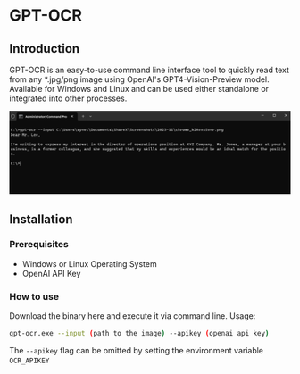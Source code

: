 # GPT-OCR

## Introduction
GPT-OCR is an easy-to-use command line interface tool to quickly read text from any \*.jpg/png image using OpenAI's GPT4-Vision-Preview model. Available for Windows and Linux and can be used either standalone or integrated into other processes.

<img src="docs/usage_preview.png">

## Installation
### Prerequisites
* Windows or Linux Operating System
* OpenAI API Key

### How to use
Download the binary here and execute it via command line. Usage:
```bash
gpt-ocr.exe --input (path to the image) --apikey (openai api key)
```
The ``--apikey`` flag can be omitted by setting the environment variable ``OCR_APIKEY``
